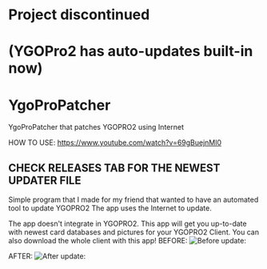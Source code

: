 # Project discontinued
# (YGOPro2 has auto-updates built-in now)
# YgoProPatcher 
YgoProPatcher that patches YGOPRO2 using Internet

HOW TO USE: https://www.youtube.com/watch?v=69gBuejnMl0

## **CHECK RELEASES TAB FOR THE NEWEST UPDATER FILE**

Simple program that I made for my friend that wanted to have an automated tool to update YGOPRO2
The app uses the Internet to update.

The app doesn't integrate in YGOPRO2.
This app will get you up-to-date with newest card databases and pictures for your YGOPRO2 Client.
You can also download the whole client with this app!
BEFORE:
![Before update:](https://i.imgur.com/F3aS3Ty.jpg)

AFTER:
![After update:](https://i.imgur.com/BTOaBbr.jpg)
